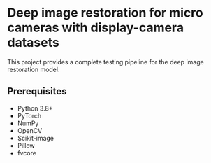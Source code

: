 # Deep image restoration for micro cameras with display-camera datasets

This project provides a complete testing pipeline for the deep image restoration model.


## Prerequisites

- Python 3.8+
- PyTorch
- NumPy
- OpenCV
- Scikit-image
- Pillow
- fvcore

